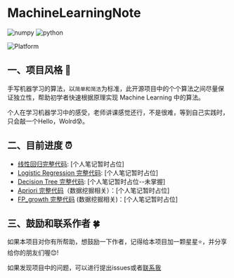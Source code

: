 # MachineLearningNote
![numpy](https://img.shields.io/badge/numpy-1.16.3-informational?style=flat&logo=<LOGO_NAME>&logoColor=white&color=2bbc8a)
![python](https://img.shields.io/badge/python->=3.6-informational?style=flat&logo=<LOGO_NAME>&logoColor=white&color=0FD90F)

![Platform](https://img.shields.io/badge/platform-windows%20|%20linux%20|%20macos-green.svg)

## 一、项目风格 :watermelon:

手写机器学习的算法，以`简单和简洁`为标准，此开源项目中的个个算法之间尽量保证独立性，帮助初学者快速根据原理实现 Machine Learning 中的算法。

个人在学习机器学习中的感受，老师讲课感觉还行，不是很难，等到自己实践时，只会敲一个Hello，Wolrd:cold_sweat:。

## 二、目前进度 :alarm_clock:
- [线性回归完整代码](https://github.com/crush598/MachineLearningNote/tree/main/LinearRegression): [个人笔记暂时占位]
- [Logistic Regression 完整代码](https://github.com/crush598/MachineLearningNote/tree/main/LogisticRegression): [个人笔记暂时占位]
- [Decision Tree 完整代码](https://github.com/crush598/MachineLearningNote/tree/main/DecisionTree): [个人笔记暂时占位--未掌握]
- [Apriori 完整代码](https://github.com/crush598/MachineLearningNote/blob/main/Others/My_Priori.py)（数据挖掘相关）：[个人笔记暂时占位]
- [FP_growth 完整代码](https://github.com/crush598/MachineLearningNote/blob/main/Others/My_FP_Growth.py) (数据挖掘相关)：[个人笔记暂时占位]
## 三、鼓励和联系作者 :four_leaf_clover:

如果本项目对你有所帮助，想鼓励一下作者，记得给本项目加一颗星星:star:，并分享给你的朋友们喔:blush:!

如果发现项目中的问题，可以进行提出issues或者[联系我](https://crush598.github.io/Hush-notes/)
